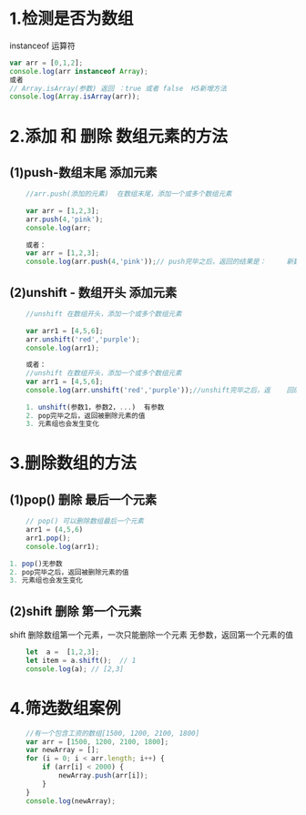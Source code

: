 # 1.检测是否为数组

instanceof 运算符

```js
var arr = [0,1,2];
console.log(arr instanceof Array);
或者
// Array.isArray(参数) 返回 ：true 或者 false  H5新增方法
console.log(Array.isArray(arr));

```

# 2.添加 和 删除  数组元素的方法

## (1)push-数组末尾  添加元素

```js
    //arr.push(添加的元素)  在数组末尾，添加一个或多个数组元素
    
    var arr = [1,2,3];
    arr.push(4,'pink');
    console.log(arr;
	
	或者：
	var arr = [1,2,3];
	console.log(arr.push(4,'pink'));// push完毕之后，返回的结果是：		新数组的长度
```



## (2)unshift - 数组开头  添加元素

```js
    //unshift 在数组开头，添加一个或多个数组元素
    
    var arr1 = [4,5,6];
    arr.unshift('red','purple');
    console.log(arr1);
	
	或者：
    //unshift 在数组开头，添加一个或多个数组元素
    var arr1 = [4,5,6];
    console.log(arr.unshift('red','purple'));//unshift完毕之后，返	回的结果是：新数组的长度
    
    1. unshift(参数1，参数2，...)  有参数
	2. pop完毕之后，返回被删除元素的值
	3. 元素组也会发生变化
```

# 3.删除数组的方法

## (1)pop() 删除  最后一个元素

```js
    // pop() 可以删除数组最后一个元素
    arr1 = (4,5,6)
    arr1.pop();
    console.log(arr1);
    
1. pop()无参数
2. pop完毕之后，返回被删除元素的值
3. 元素组也会发生变化
```

## (2)shift 删除  第一个元素

shift 删除数组第一个元素，一次只能删除一个元素
无参数，返回第一个元素的值

```js
    let  a =  [1,2,3];
    let item = a.shift();  // 1
    console.log(a); // [2,3]
```




# 4.筛选数组案例

```js
    //有一个包含工资的数组[1500, 1200, 2100, 1800]
    var arr = [1500, 1200, 2100, 1800];
    var newArray = [];
    for (i = 0; i < arr.length; i++) {
        if (arr[i] < 2000) {
            newArray.push(arr[i]);
        }
    }
    console.log(newArray);

```

